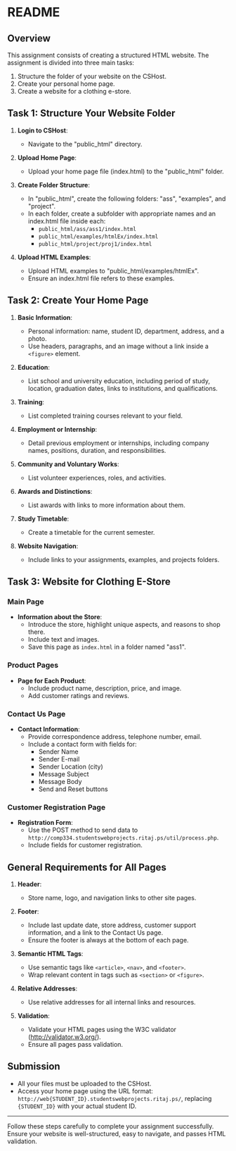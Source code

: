 # README

## Overview

This assignment consists of creating a structured HTML website. The assignment is divided into three main tasks:

1. Structure the folder of your website on the CSHost.
2. Create your personal home page.
3. Create a website for a clothing e-store.

## Task 1: Structure Your Website Folder

1. **Login to CSHost**:
   - Navigate to the "public_html" directory.

2. **Upload Home Page**:
   - Upload your home page file (index.html) to the "public_html" folder.

3. **Create Folder Structure**:
   - In "public_html", create the following folders: "ass", "examples", and "project".
   - In each folder, create a subfolder with appropriate names and an index.html file inside each:
     - `public_html/ass/ass1/index.html`
     - `public_html/examples/htmlEx/index.html`
     - `public_html/project/proj1/index.html`
   
4. **Upload HTML Examples**:
   - Upload HTML examples to "public_html/examples/htmlEx".
   - Ensure an index.html file refers to these examples.

## Task 2: Create Your Home Page

1. **Basic Information**:
   - Personal information: name, student ID, department, address, and a photo.
   - Use headers, paragraphs, and an image without a link inside a `<figure>` element.

2. **Education**:
   - List school and university education, including period of study, location, graduation dates, links to institutions, and qualifications.

3. **Training**:
   - List completed training courses relevant to your field.

4. **Employment or Internship**:
   - Detail previous employment or internships, including company names, positions, duration, and responsibilities.

5. **Community and Voluntary Works**:
   - List volunteer experiences, roles, and activities.

6. **Awards and Distinctions**:
   - List awards with links to more information about them.

7. **Study Timetable**:
   - Create a timetable for the current semester.

8. **Website Navigation**:
   - Include links to your assignments, examples, and projects folders.

## Task 3: Website for Clothing E-Store

### Main Page
- **Information about the Store**:
  - Introduce the store, highlight unique aspects, and reasons to shop there.
  - Include text and images.
  - Save this page as `index.html` in a folder named "ass1".

### Product Pages
- **Page for Each Product**:
  - Include product name, description, price, and image.
  - Add customer ratings and reviews.

### Contact Us Page
- **Contact Information**:
  - Provide correspondence address, telephone number, email.
  - Include a contact form with fields for:
    - Sender Name
    - Sender E-mail
    - Sender Location (city)
    - Message Subject
    - Message Body
    - Send and Reset buttons

### Customer Registration Page
- **Registration Form**:
  - Use the POST method to send data to `http://comp334.studentswebprojects.ritaj.ps/util/process.php`.
  - Include fields for customer registration.

## General Requirements for All Pages

1. **Header**:
   - Store name, logo, and navigation links to other site pages.

2. **Footer**:
   - Include last update date, store address, customer support information, and a link to the Contact Us page.
   - Ensure the footer is always at the bottom of each page.

3. **Semantic HTML Tags**:
   - Use semantic tags like `<article>`, `<nav>`, and `<footer>`.
   - Wrap relevant content in tags such as `<section>` or `<figure>`.

4. **Relative Addresses**:
   - Use relative addresses for all internal links and resources.

5. **Validation**:
   - Validate your HTML pages using the W3C validator (http://validator.w3.org/).
   - Ensure all pages pass validation.

## Submission
- All your files must be uploaded to the CSHost.
- Access your home page using the URL format:
  `http://web{STUDENT_ID}.studentswebprojects.ritaj.ps/`, replacing `{STUDENT_ID}` with your actual student ID.

---

Follow these steps carefully to complete your assignment successfully. Ensure your website is well-structured, easy to navigate, and passes HTML validation.
